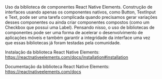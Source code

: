 Uso da biblioteca de componentes React Native Elements. Construção de interfaces usando apenas os componentes nativos, como Button, TextInput e Text, pode ser uma tarefa complicada quando precisamos gerar variações desses componentes ou ainda criar componentes compostos (como um Checkbox que possui uma Label). Pensando nisso, o uso de bibliotecas de componentes pode ser uma forma de acelerar o desenvolvimento de aplicações móveis e também garantir a integridade da interface uma vez que essas bibliotecas já foram testadas pela comunidade.


Instalação da biblioteca React Native Elements:
https://reactnativeelements.com/docs/installation#installation

Documentação da biblioteca React Native Elements:
https://reactnativeelements.com/docs